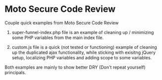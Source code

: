 # Moto Secure Code Review

Couple quick examples from Moto Secure Code Review

1) super-funnel-index.php file is an example of cleaning up / minimizing some PHP variables from the main index file.

2) custom.js file is a quick (not tested or functioning) example of cleaning up the duplicated ajax functionality, while sticking with exisitng jQuery setup, localizing PHP variables and adding scope to some variables.

Both examples are mainly to show better DRY (Don't repeat yourself) principals.
